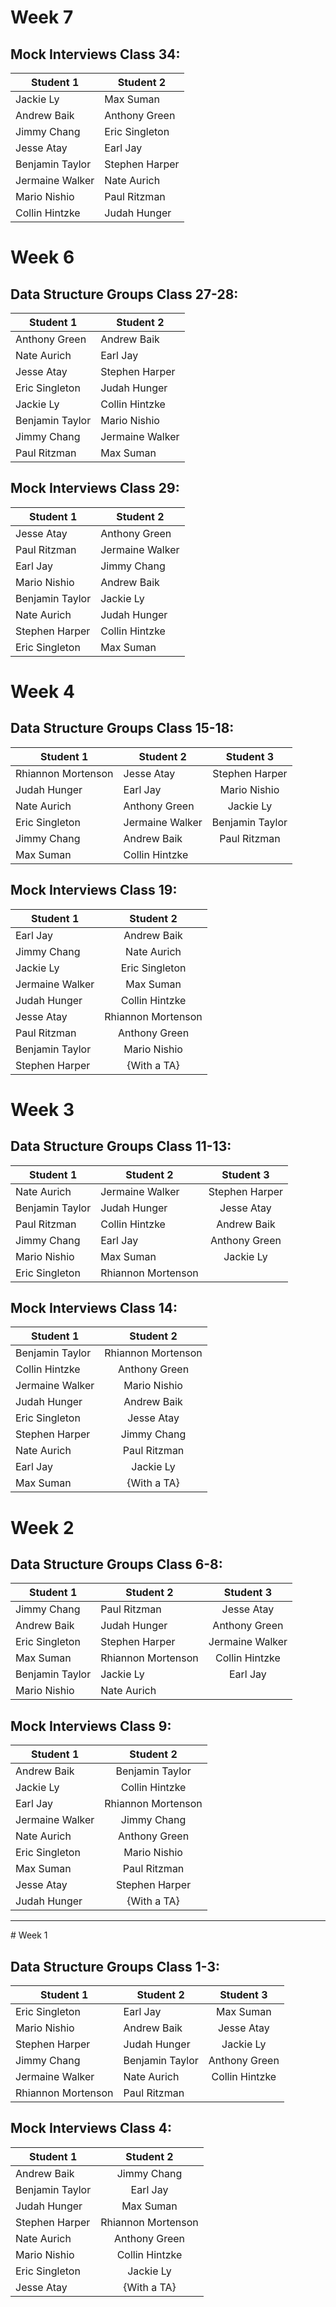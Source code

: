# Week 7

## Mock Interviews Class 34:

| Student  1       | Student  2   |
| ------------- |  ------------- |
|Jackie Ly | Max Suman |
|Andrew Baik | Anthony Green |
|Jimmy Chang | Eric Singleton |
|Jesse Atay | Earl Jay |
|Benjamin Taylor | Stephen Harper |
|Jermaine Walker | Nate Aurich |
|Mario Nishio | Paul Ritzman |
|Collin Hintzke | Judah Hunger |

# Week 6

## Data Structure Groups Class 27-28:

| Student  1       | Student  2   |
| ------------- |  ------------- |
|Anthony Green | Andrew Baik |
|Nate Aurich | Earl Jay |
|Jesse Atay | Stephen Harper |
|Eric Singleton | Judah Hunger |
|Jackie Ly | Collin Hintzke |
|Benjamin Taylor | Mario Nishio |
|Jimmy Chang | Jermaine Walker |
|Paul Ritzman | Max Suman |

## Mock Interviews Class 29:

| Student  1       | Student  2   |
| ------------- |  ------------- |
|Jesse Atay | Anthony Green |
|Paul Ritzman | Jermaine Walker |
|Earl Jay | Jimmy Chang |
|Mario Nishio | Andrew Baik |
|Benjamin Taylor | Jackie Ly |
|Nate Aurich | Judah Hunger |
|Stephen Harper | Collin Hintzke |
|Eric Singleton | Max Suman |


 # Week 4

## Data Structure Groups Class 15-18:

| Student  1       | Student  2      | Student  3    |
| ------------- |  ------------- |:-------------:|
|Rhiannon Mortenson | Jesse Atay | Stephen Harper |
|Judah Hunger | Earl Jay | Mario Nishio |
|Nate Aurich | Anthony Green | Jackie Ly |
|Eric Singleton | Jermaine Walker |  Benjamin Taylor |
|Jimmy Chang | Andrew Baik | Paul Ritzman | 
|Max Suman | Collin Hintzke |


## Mock Interviews Class 19:
| Student  1       | Student  2   |
| ------------- |:-------------:|
|Earl Jay | Andrew Baik |
|Jimmy Chang | Nate Aurich |
|Jackie Ly | Eric Singleton |
|Jermaine Walker | Max Suman |
|Judah Hunger | Collin Hintzke |
|Jesse Atay | Rhiannon Mortenson |
|Paul Ritzman | Anthony Green |
|Benjamin Taylor | Mario Nishio |
|Stephen Harper | {With a TA} |




# Week 3

## Data Structure Groups Class 11-13:

| Student  1       | Student  2      | Student  3    |
| ------------- |  ------------- |:-------------:|
|Nate Aurich | Jermaine Walker | Stephen Harper | 
|Benjamin Taylor | Judah Hunger | Jesse Atay |
|Paul Ritzman | Collin Hintzke | Andrew Baik |
|Jimmy Chang | Earl Jay | Anthony Green |
|Mario Nishio | Max Suman | Jackie Ly |
|Eric Singleton | Rhiannon Mortenson | 

## Mock Interviews Class 14:
| Student  1       | Student  2   |
| ------------- |:-------------:|
|Benjamin Taylor | Rhiannon Mortenson |
|Collin Hintzke | Anthony Green |
|Jermaine Walker | Mario Nishio |
|Judah Hunger | Andrew Baik |
|Eric Singleton | Jesse Atay |
|Stephen Harper | Jimmy Chang |
|Nate Aurich | Paul Ritzman |
|Earl Jay | Jackie Ly |
|Max Suman | {With a TA} |





# Week 2

## Data Structure Groups Class 6-8:

| Student  1       | Student  2      | Student  3    |
| ------------- |  ------------- |:-------------:|
|Jimmy Chang | Paul Ritzman | Jesse Atay | 
|Andrew Baik | Judah Hunger | Anthony Green | 
|Eric Singleton | Stephen Harper | Jermaine Walker |
|Max Suman | Rhiannon Mortenson |  Collin Hintzke |
|Benjamin Taylor | Jackie Ly | Earl Jay |
| Mario Nishio | Nate Aurich |


## Mock Interviews Class 9:
| Student  1       | Student  2   |
| ------------- |:-------------:|
|Andrew Baik | Benjamin Taylor |
|Jackie Ly | Collin Hintzke |
|Earl Jay | Rhiannon Mortenson |
|Jermaine Walker | Jimmy Chang |
|Nate Aurich | Anthony Green |
|Eric Singleton | Mario Nishio |
|Max Suman | Paul Ritzman |
|Jesse Atay | Stephen Harper |
|Judah Hunger | {With a TA}


<hr /> 
# Week 1

## Data Structure Groups Class 1-3:

| Student  1       | Student  2      | Student  3    |
| ------------- |  ------------- |:-------------:|
|Eric Singleton | Earl Jay | Max Suman | 
|Mario Nishio | Andrew Baik | Jesse Atay |
|Stephen Harper | Judah Hunger | Jackie Ly | 
|Jimmy Chang | Benjamin Taylor | Anthony Green |
|Jermaine Walker | Nate Aurich |Collin Hintzke | 
|Rhiannon Mortenson | Paul Ritzman |

## Mock Interviews Class 4:

| Student  1       | Student  2   |
| ------------- |:-------------:|
|Andrew Baik | Jimmy Chang |
|Benjamin Taylor | Earl Jay |
|Judah Hunger | Max Suman |
|Stephen Harper | Rhiannon Mortenson |
|Nate Aurich | Anthony Green |
|Mario Nishio | Collin Hintzke |
|Eric Singleton | Jackie Ly |
|Jesse Atay | {With a TA} |
